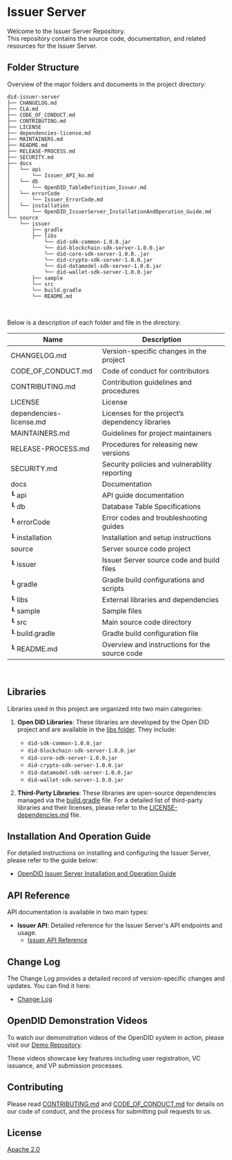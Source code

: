 Issuer Server
==

Welcome to the Issuer Server Repository. <br>
This repository contains the source code, documentation, and related resources for the Issuer Server.

## Folder Structure
Overview of the major folders and documents in the project directory:

```
did-issuer-server
├── CHANGELOG.md
├── CLA.md
├── CODE_OF_CONDUCT.md
├── CONTRIBUTING.md
├── LICENSE
├── dependencies-license.md
├── MAINTAINERS.md
├── README.md
├── RELEASE-PROCESS.md
├── SECURITY.md
├── docs
│   └── api
│       └── Issuer_API_ko.md
│   └── db
│       └── OpenDID_TableDefinition_Issuer.md
│   └── errorCode
│       └── Issuer_ErrorCode.md
│   └── installation
│       └── OpenDID_IssuerServer_InstallationAndOperation_Guide.md
└── source
    └── issuer
        ├── gradle
        ├── libs
            └── did-sdk-common-1.0.0.jar
            └── did-blockchain-sdk-server-1.0.0.jar
            └── did-core-sdk-server-1.0.0..jar
            └── did-crypto-sdk-server-1.0.0.jar
            └── did-datamodel-sdk-server-1.0.0.jar
            └── did-wallet-sdk-server-1.0.0.jar
        ├── sample
        └── src
        └── build.gradle
        └── README.md
```

<br/>

Below is a description of each folder and file in the directory:

| Name                    | Description                                     |
| ----------------------- | ----------------------------------------------- |
| CHANGELOG.md            | Version-specific changes in the project         |
| CODE_OF_CONDUCT.md      | Code of conduct for contributors                |
| CONTRIBUTING.md         | Contribution guidelines and procedures          |
| LICENSE                 | License                                         |
| dependencies-license.md | Licenses for the project’s dependency libraries |
| MAINTAINERS.md          | Guidelines for project maintainers              |
| RELEASE-PROCESS.md      | Procedures for releasing new versions           |
| SECURITY.md             | Security policies and vulnerability reporting   |
| docs                    | Documentation                                   |
| ┖ api                   | API guide documentation                         |
| ┖ db                    | Database Table Specifications                   |
| ┖ errorCode             | Error codes and troubleshooting guides          |
| ┖ installation          | Installation and setup instructions             |
| source                  | Server source code project                      |
| ┖ issuer                | Issuer Server source code and build files       |
|   ┖ gradle              | Gradle build configurations and scripts         |
|   ┖ libs                | External libraries and dependencies             |
|   ┖ sample              | Sample files                                    |
|   ┖ src                 | Main source code directory                      |
|   ┖ build.gradle        | Gradle build configuration file                 |
|   ┖ README.md           | Overview and instructions for the source code   |

<br/>


## Libraries

Libraries used in this project are organized into two main categories:

1. **Open DID Libraries**: These libraries are developed by the Open DID project and are available in the [libs folder](source/issuer/libs). They include:

   - `did-sdk-common-1.0.0.jar`
   - `did-blockchain-sdk-server-1.0.0.jar`
   - `did-core-sdk-server-1.0.0.jar`
   - `did-crypto-sdk-server-1.0.0.jar`
   - `did-datamodel-sdk-server-1.0.0.jar`
   - `did-wallet-sdk-server-1.0.0.jar`

2. **Third-Party Libraries**: These libraries are open-source dependencies managed via the [build.gradle](source/issuer/build.gradle) file. For a detailed list of third-party libraries and their licenses, please refer to the [LICENSE-dependencies.md](LICENSE-dependencies.md) file.

## Installation And Operation Guide

For detailed instructions on installing and configuring the Issuer Server, please refer to the guide below:
- [OpenDID Issuer Server Installation and Operation Guide](docs/installation/OpenDID_IssuerServer_InstallationAndOperation_Guide.md)  

## API Reference

API documentation is available in two main types:

- **Issuer API**: Detailed reference for the Issuer Server's API endpoints and usage.
  - [Issuer API Reference](docs/api/Issuer_API_ko.md)

## Change Log

The Change Log provides a detailed record of version-specific changes and updates. You can find it here:
- [Change Log](./CHANGELOG.md)
 
## OpenDID Demonstration Videos <br>
To watch our demonstration videos of the OpenDID system in action, please visit our [Demo Repository](https://github.com/OmniOneID/did-demo-server). <br>

These videos showcase key features including user registration, VC issuance, and VP submission processes.

## Contributing

Please read [CONTRIBUTING.md](CONTRIBUTING.md) and [CODE_OF_CONDUCT.md](CODE_OF_CONDUCT.md) for details on our code of conduct, and the process for submitting pull requests to us.

## License
[Apache 2.0](LICENSE)
